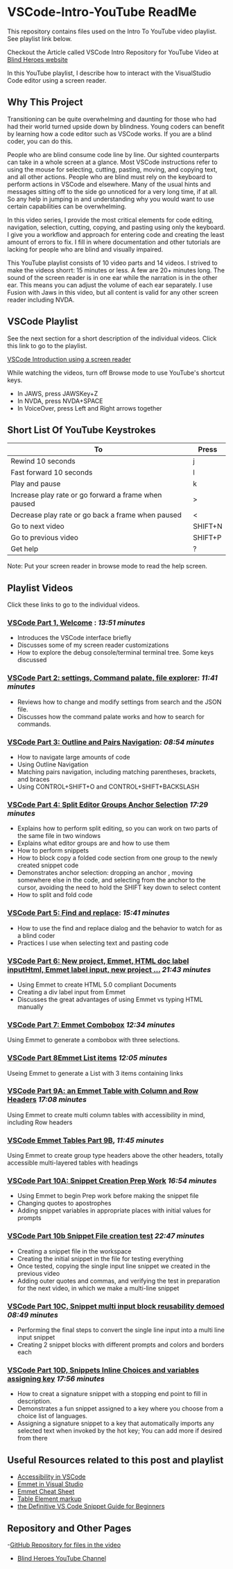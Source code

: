 # VSCode-Intro-YouTube ReadMe

This repository contains files used on the Intro To YouTube video playlist. See playlist link below.

Checkout the Article called VSCode Intro Repository for YouTube Video at [Blind Heroes website](https://blindheroes.org/general/vscode-intro/)

In this YouTube playlist, I describe how to interact with the VisualStudio Code editor using a screen reader.

## Why This Project

Transitioning can be quite overwhelming and daunting for those who had had their world turned upside down by blindness. Young coders can benefit by learning how a code editor such as VSCode works. If you are a blind coder, you can do this.

People who are blind consume code line by line. Our sighted counterparts can take in a whole screen at a glance. Most VSCode instructions refer to using the mouse for selecting, cutting, pasting, moving, and copying text, and all other actions. People who are blind must rely on the keyboard to perform actions in VSCode and elsewhere. Many of the usual hints and messages sitting off to the side go unnoticed for a very long time, if at all. So any help in jumping in and understanding why you would want to use certain capabilities can be overwhelming.

In this video series, I provide the most critical elements for code editing, navigation, selection, cutting, copying, and pasting using only the keyboard. I give you a workflow and approach for entering code and creating the least amount of errors to fix. I fill in where documentation and other tutorials are lacking for people who are blind and visually impaired.

This YouTube playlist consists of 10 video parts and 14 videos. I strived to make the videos shorrt: 15 minutes or less. A few are 20+ minutes long. The sound of the screen reader is in one ear while the narration is in the other ear. This means you can adjust the volume of each ear separately. I use Fusion with Jaws in this video, but all content is valid for any other screen reader including NVDA.

## VSCode Playlist

See the next section for a short description of the individual videos. Click this link to go to the playlist.

[VSCode Introduction using a screen reader](https://youtube.com/playlist?list=PL8M4jaHx-cNhsqVpBztPNqgf2OHQZ57AJ)

While watching the videos, turn off Browse mode to use YouTube's shortcut keys.

- In JAWS, press JAWSKey+Z
- In NVDA, press NVDA+SPACE
- In VoiceOver, press Left and Right arrows together

## Short List Of YouTube Keystrokes

To | Press
--- | ---
Rewind 10 seconds | j
Fast forward 10 seconds | l
Play and pause | k
Increase play rate or go forward a frame when paused | >
Decrease play rate or go back a frame when paused | <
Go to next video | SHIFT+N
Go to previous video | SHIFT+P
Get help | ?

Note: Put your screen reader in browse mode to read the help screen.

## Playlist Videos

Click these links to go to the individual videos.

### [VSCode Part 1, Welcome](https://youtu.be/6ZteovqUYfw) : *13:51 minutes*

- Introduces the VSCode interface briefly
- Discusses some of my screen reader customizations
- How to explore the debug console/terminal terminal tree. Some keys discussed

### [VSCode Part 2: settings, Command palate, file explorer](https://youtu.be/kU0fv01SNzg): *11:41 minutes*

- Reviews how to change and modify settings from search and the JSON file.
- Discusses how the command palate works and how to search for commands.

### [VSCode Part 3: Outline and Pairs Navigation](https://youtu.be/4xYAFzUbk_k): *08:54 minutes*

- How to navigate large amounts of code
- Using Outline Navigation
- Matching pairs navigation, including matching parentheses, brackets, and braces
- Using CONTROL+SHIFT+O and CONTROL+SHIFT+BACKSLASH

### [VSCode Part 4: Split Editor Groups Anchor Selection](https://youtu.be/vlnMT2LBu2s) *17:29 minutes*

- Explains how to perform split editing, so you can work on two parts of the same file in two windows
- Explains what editor groups are and how to use them
- How to perform snippets
- How to block copy a folded code section from one group to the newly created snippet code
- Demonstrates anchor selection: dropping an anchor , moving somewhere else in the code, and selecting from the anchor to the cursor, avoiding the need to hold the SHIFT key down to select content
- How to split and fold code

### [VSCode Part 5: Find and replace](https://youtu.be/4FYUPZEEGiw): *15:41 minutes*

- How to use the find and replace dialog and the behavior to watch for as a blind coder
- Practices I use when selecting text and pasting code

### [VSCode Part 6: New project, Emmet, HTML doc label inputHtml, Emmet label input, new project ...](https://youtu.be/9vegSgu7Izc) *21:43 minutes*

- Using Emmet to create HTML 5.0 compliant Documents
- Creating a div label input from Emmet
- Discusses the great advantages of using Emmet vs typing HTML manually

### [VSCode Part 7: Emmet Combobox](https://youtu.be/CPQ0EzgLrzM) *12:34 minutes*

Using Emmet to generate a combobox with three selections.

### [VSCode Part 8Emmet List items](https://youtu.be/2ENYC0MH3hM) *12:05 minutes*

Useing Emmet to generate a List with 3 items containing links

### [VSCode Part 9A: an Emmet Table with Column and Row Headers](https://youtu.be/tYLKmtQboLU) *17:08 minutes*

Using Emmet to create multi column tables with accessibility in mind, including Row headers

### [VSCode Emmet Tables Part 9B](https://youtu.be/srE0_Ir3LQw), *11:45 minutes*

Using Emmet to create group type headers above the other headers, totally accessible multi-layered tables with headings

### [VSCode Part 10A: Snippet Creation Prep Work](https://youtu.be/i2R2xn66w1U) *16:54 minutes*

- Using Emmet to begin Prep work before making the snippet file
- Changing quotes to apostrophes
- Adding snippet variables in appropriate places with initial values for prompts

### [VSCode Part 10b Snippet File creation test](https://youtu.be/tC07LqH1DhA) *22:47 minutes*

- Creating a snippet file in the workspace
- Creating the initial snippet in the file for testing everything
- Once tested, copying the single input line snippet we created in the previous video
- Adding outer quotes and commas, and verifying the test in preparation for the next video, in which we make a multi-line snippet

### [VSCode Part 10C, Snippet multi input block reusability demoed](https://youtu.be/LicKmWDxPYY) *08:49 minutes*

- Performing the final steps to convert the single line input into a multi line input snippet
- Creating 2 snippet blocks with different prompts and colors and borders each

### [VSCode Part 10D, Snippets Inline Choices and variables assigning key](https://youtu.be/8WBlaDo5yiA) *17:56 minutes*

- How to creat a signature snippet with a stopping end point to fill in description.
- Demonstrates a fun snippet assigned to a key where you choose from a choice list of languages.
- Assigning a signature snippet to a key that automatically imports any selected text when invoked by the hot key; You can add more if desired from there

## Useful Resources related to this post and playlist

- [Accessibility in VSCode](https://code.visualstudio.com/docs/editor/accessibility)
- [Emmet in Visual Studio](https://code.visualstudio.com/docs/editor/emmet)
- [Emmet Cheat Sheet](https://docs.emmet.io/cheat-sheet/)
- [Table Element markup](https://developer.mozilla.org/en-US/docs/Web/HTML/Element/table)
- [the Definitive VS Code Snippet Guide for Beginners](https://www.freecodecamp.org/news/definitive-guide-to-snippets-visual-studio-code/)

## Repository and Other Pages

-[GitHub Repository for files in the video](https://github.com/lewislwood/VSCode-Intro-YouTube)

- [Blind Heroes YouTube Channel](https://www.youtube.com/channel/UCqFcEz-nT3NqHnq0H27oSdw)
